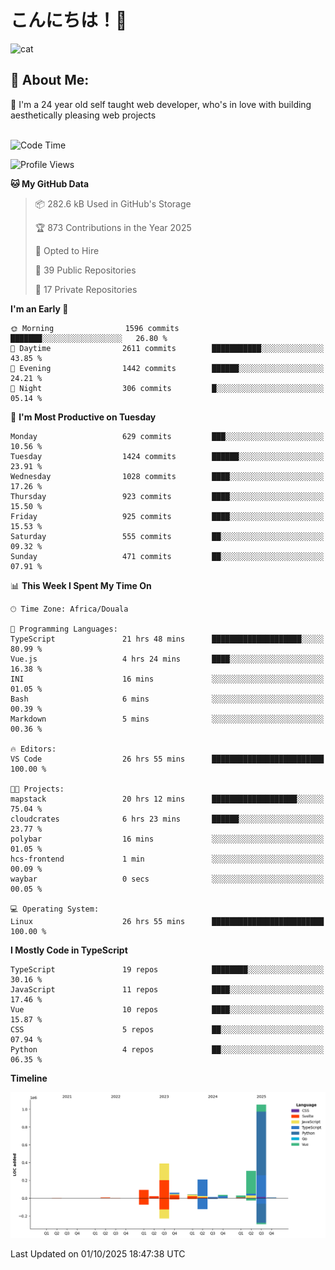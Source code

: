 

# こんにちは！🙂  
![cat](https://github.com/michaelnji/michaelnji/assets/73862378/606e99e9-2c18-4853-8722-991e4af8eae6)

## 💫 About Me:
🙂 I'm a 24 year old self taught web developer, who's in love with building aesthetically pleasing web projects <br><br>

<!--START_SECTION:waka-->
![Code Time](http://img.shields.io/badge/Code%20Time-1%2C451%20hrs%2045%20mins-blue)

![Profile Views](http://img.shields.io/badge/Profile%20Views-0-blue)

**🐱 My GitHub Data** 

> 📦 282.6 kB Used in GitHub's Storage 
 > 
> 🏆 873 Contributions in the Year 2025
 > 
> 💼 Opted to Hire
 > 
> 📜 39 Public Repositories 
 > 
> 🔑 17 Private Repositories 
 > 
**I'm an Early 🐤** 

```text
🌞 Morning                1596 commits        ███████░░░░░░░░░░░░░░░░░░   26.80 % 
🌆 Daytime                2611 commits        ███████████░░░░░░░░░░░░░░   43.85 % 
🌃 Evening                1442 commits        ██████░░░░░░░░░░░░░░░░░░░   24.21 % 
🌙 Night                  306 commits         █░░░░░░░░░░░░░░░░░░░░░░░░   05.14 % 
```
📅 **I'm Most Productive on Tuesday** 

```text
Monday                   629 commits         ███░░░░░░░░░░░░░░░░░░░░░░   10.56 % 
Tuesday                  1424 commits        ██████░░░░░░░░░░░░░░░░░░░   23.91 % 
Wednesday                1028 commits        ████░░░░░░░░░░░░░░░░░░░░░   17.26 % 
Thursday                 923 commits         ████░░░░░░░░░░░░░░░░░░░░░   15.50 % 
Friday                   925 commits         ████░░░░░░░░░░░░░░░░░░░░░   15.53 % 
Saturday                 555 commits         ██░░░░░░░░░░░░░░░░░░░░░░░   09.32 % 
Sunday                   471 commits         ██░░░░░░░░░░░░░░░░░░░░░░░   07.91 % 
```


📊 **This Week I Spent My Time On** 

```text
🕑︎ Time Zone: Africa/Douala

💬 Programming Languages: 
TypeScript               21 hrs 48 mins      ████████████████████░░░░░   80.99 % 
Vue.js                   4 hrs 24 mins       ████░░░░░░░░░░░░░░░░░░░░░   16.38 % 
INI                      16 mins             ░░░░░░░░░░░░░░░░░░░░░░░░░   01.05 % 
Bash                     6 mins              ░░░░░░░░░░░░░░░░░░░░░░░░░   00.39 % 
Markdown                 5 mins              ░░░░░░░░░░░░░░░░░░░░░░░░░   00.36 % 

🔥 Editors: 
VS Code                  26 hrs 55 mins      █████████████████████████   100.00 % 

🐱‍💻 Projects: 
mapstack                 20 hrs 12 mins      ███████████████████░░░░░░   75.04 % 
cloudcrates              6 hrs 23 mins       ██████░░░░░░░░░░░░░░░░░░░   23.77 % 
polybar                  16 mins             ░░░░░░░░░░░░░░░░░░░░░░░░░   01.05 % 
hcs-frontend             1 min               ░░░░░░░░░░░░░░░░░░░░░░░░░   00.09 % 
waybar                   0 secs              ░░░░░░░░░░░░░░░░░░░░░░░░░   00.05 % 

💻 Operating System: 
Linux                    26 hrs 55 mins      █████████████████████████   100.00 % 
```

**I Mostly Code in TypeScript** 

```text
TypeScript               19 repos            ████████░░░░░░░░░░░░░░░░░   30.16 % 
JavaScript               11 repos            ████░░░░░░░░░░░░░░░░░░░░░   17.46 % 
Vue                      10 repos            ████░░░░░░░░░░░░░░░░░░░░░   15.87 % 
CSS                      5 repos             ██░░░░░░░░░░░░░░░░░░░░░░░   07.94 % 
Python                   4 repos             ██░░░░░░░░░░░░░░░░░░░░░░░   06.35 % 
```



**Timeline**

![Lines of Code chart](https://raw.githubusercontent.com/michaelnji/michaelnji/main/assets/bar_graph.png)


 Last Updated on 01/10/2025 18:47:38 UTC
<!--END_SECTION:waka-->
